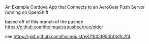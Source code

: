 An Example Cordova App that Connects to an AeroGear Push Server running on OpenShift


based off of this branch of the pushee  https://github.com/lholmquist/pushee/tree/older

see https://gist.github.com/lholmquist/e87ffd0d950bf3dfc2f4
